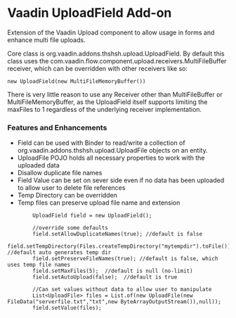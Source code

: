 # Vaadin UploadField Add-on

Extension of the Vaadin Upload component to allow usage in forms and enhance multi file uploads.

Core class is org.vaadin.addons.thshsh.upload.UploadField. By default this class uses the com.vaadin.flow.component.upload.receivers.MultiFileBuffer receiver, which can be overridden with other receivers like so:

```
new UploadField(new MultiFileMemoryBuffer())
```

There is very little reason to use any Receiver other than MultiFileBuffer or MultiFileMemoryBuffer, as the UploadField itself supports limiting the maxFiles to 1 regardless of the underlying receiver implementation.

### Features and Enhancements
* Field can be used with Binder to read/write a collection of org.vaadin.addons.thshsh.upload.UploadFile objects on an entity.
* UploadFile POJO holds all necessary properties to work with the uploaded data
* Disallow duplicate file names
* Field Value can be set on sever side even if no data has been uploaded to allow user to delete file references
* Temp Directory can be overridden
* Temp files can preserve upload file name and extension

```
        UploadField field = new UploadField();
        
        //override some defaults
        field.setAllowDuplicateNames(true); //default is false
        field.setTempDirectory(Files.createTempDirectory("mytempdir").toFile());   //default auto generates temp dir
        field.setPreserveFileNames(true); //default is false, which uses temp file names
        field.setMaxFiles(5);  //default is null (no-limit)
        field.setAutoUpload(false);  //default is true
        
        //Can set values without data to allow user to manipulate
        List<UploadFile> files = List.of(new UploadFile(new FileData("serverfile.txt","txt",new ByteArrayOutputStream()),null));
        field.setValue(files);
```



 

